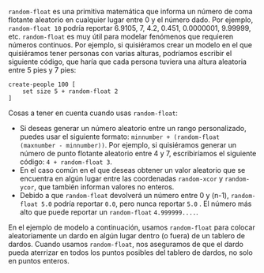 ﻿`random-float` es una primitiva matemática que informa un número de coma flotante aleatorio en cualquier lugar entre 0 y el número dado. Por ejemplo, `random-float 10` podría reportar 6.9105, 7, 4.2, 0.451, 0.0000001, 9.99999, etc. `random-float` es muy útil para modelar fenómenos que requieren números continuos. Por ejemplo, si quisiéramos crear un modelo en el que quisiéramos tener personas con varias alturas, podríamos escribir el siguiente código, que haría que cada persona tuviera una altura aleatoria entre 5 pies y 7 pies:



```
create-people 100 [
	set size 5 + random-float 2
]
```


Cosas a tener en cuenta cuando usas `random-float`:

* Si deseas generar un número aleatorio entre un rango personalizado, puedes usar el siguiente formato: `minnumber + (random-float (maxnumber - minnumber))`. Por ejemplo, si quisiéramos generar un número de punto flotante aleatorio entre 4 y 7, escribiríamos el siguiente código: `4 + random-float 3`.
* En el caso común en el que deseas obtener un valor aleatorio que se encuentra en algún lugar entre las coordenadas `random-xcor` y `random-ycor`, que también informan valores no enteros.
* Debido a que `random-float` devolverá un número entre 0 y (n-1), `random-float 5.0` podría reportar `0.0`, pero nunca reportar `5.0` . El número más alto que puede reportar un `random-float` `4.999999....`.


En el ejemplo de modelo a continuación, usamos `random-float` para colocar aleatoriamente un dardo en algún lugar dentro (o fuera) de un tablero de dardos. Cuando usamos `random-float`, nos aseguramos de que el dardo pueda aterrizar en todos los puntos posibles del tablero de dardos, no solo en puntos enteros.